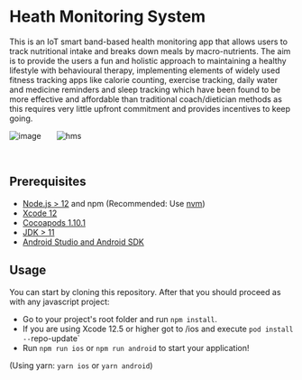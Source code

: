 # Heath Monitoring System

This is an IoT smart band-based health monitoring app that allows users to track nutritional intake and breaks down meals by macro-nutrients. The aim is to provide the users a fun and holistic approach to maintaining a healthy lifestyle with behavioural therapy, implementing elements of widely used fitness tracking apps like calorie counting, exercise tracking, daily water and medicine reminders and sleep tracking which have been found to be more effective and affordable than traditional coach/dietician methods as this requires very little upfront commitment and provides incentives to keep going.

![image](https://user-images.githubusercontent.com/59877986/220740738-5ab0335c-fef0-434b-956c-50554baaf0e3.png) &nbsp; &nbsp; &nbsp;    ![hms](https://user-images.githubusercontent.com/59877986/220740756-95b50003-c718-4010-95cd-8ddf221e20f2.jpg)

<br/>

## Prerequisites

- [Node.js > 12](https://nodejs.org) and npm (Recommended: Use [nvm](https://github.com/nvm-sh/nvm))
- [Xcode 12](https://developer.apple.com/xcode)
- [Cocoapods 1.10.1](https://cocoapods.org)
- [JDK > 11](https://www.oracle.com/java/technologies/javase-jdk11-downloads.html)
- [Android Studio and Android SDK](https://developer.android.com/studio)


## Usage

You can start by cloning this repository.
After that you should proceed as with any javascript project:

- Go to your project's root folder and run `npm install`.
- If you are using Xcode 12.5 or higher got to /ios and execute `pod install --`repo-update`
- Run `npm run ios` or `npm run android` to start your application!

(Using yarn: `yarn ios` or `yarn android`)
